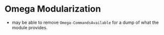 # Omega Modularization

- may be able to remove `Omega-CommandsAvailable` for a dump of what the module provides.

